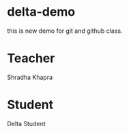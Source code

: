 # delta-demo
this is new demo for git and github class.

# Teacher
Shradha Khapra

# Student
Delta Student